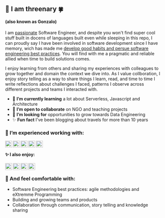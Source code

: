
## 👋 I am threenary 🍀
#### (also known as Gonzalo)
I am [passionate](https://www.wordnik.com/words/passionate) Software Engineer, and despite you won't find super cool stuff built in docens of languages built even while sleeping in this repo, I can proudly say I have been involved in software development since I have memory, wich has made me [develop good habits and persue software engineering best practices](https://www.goodreads.com/quotes/532211-i-m-not-a-great-programmer-i-m-just-a-good-programmer). You will find with me a pragmatic and reliable allied when time to build solutions comes.

I enjoy learning from others and sharing my experiences with colleagues to grow together and domain the context we dive into. As I value collboration, I enjoy story telling as a way to share things I learn, read, and time to time I write reflections about challenges I faced, patterns I observe across different projects and teams I interacted with.

- :seedling: __I’m currently learning__ a lot about Serverless, Javascript and Architecture
- :construction_worker: __I’m open to collaborate__ on NGO and teaching projects
- :goal_net: __I’m looking for__ opportunities to grow towards Data Engineering
- :sparkles: __Fun fact__ I've been blogging about travels for more than 10 years

### 🎯 I’m experienced working with: 
[<img align="left" alt="Java" width="22px" src="https://cdn.jsdelivr.net/npm/simple-icons@3.13.0/icons/java.svg" />][java]
[<img align="left" alt="Spring" width="22px" src="https://cdn.jsdelivr.net/npm/simple-icons@3.13.0/icons/spring.svg" />][spring]
[<img align="left" alt="Typescript" width="22px" src="https://cdn.jsdelivr.net/npm/simple-icons@3.13.0/icons/typescript.svg" />][typescript]
[<img align="left" alt="Azure Functions" width="22px" src="https://cdn.jsdelivr.net/npm/simple-icons@3.13.0/icons/azurefunctions.svg" />][azurefunctions]
[<img align="left" alt="Terraform" width="22px" src="https://cdn.jsdelivr.net/npm/simple-icons@3.13.0/icons/terraform.svg" />][terraform]

[java]: https://adoptopenjdk.net/
[spring]: https://spring.io/
[typescript]: https://www.typescriptlang.org/
[azurefunctions]: https://azure.microsoft.com/en-us/services/functions/
[terraform]: https://www.terraform.io/
<br>

#### :sparkles: I also enjoy:
[<img align="left" alt="JavaScript" width="22px" src="https://cdn.jsdelivr.net/npm/simple-icons@3.13.0/icons/javascript.svg"/>][javascript]
[<img align="left" alt="Clojure" width="22px" src="https://cdn.jsdelivr.net/npm/simple-icons@3.13.0/icons/clojure.svg"/>][clojure]
[<img align="left" alt="Haskell" width="22px" src="https://cdn.jsdelivr.net/npm/simple-icons@3.13.0/icons/haskell.svg"/>][haskell]
[<img align="left" alt="Kafka" width="22px" src="https://cdn.jsdelivr.net/npm/simple-icons@3.13.0/icons/apachekafka.svg"/>][kafka]

[kafka]: https://kafka.apache.org/
[clojure]: https://clojure.org/
[haskell]: https://www.haskell.org/
[javascript]: https://developer.mozilla.org/en-US/docs/Web/javascript
<br>

### 💬 And feel comfortable with: 
- Software Engineering best practices: agile methodologies and eXtremme Programming
- Building and growing teams and products
- Collaboration through communication, story telling and knowledge sharing 
<br>
